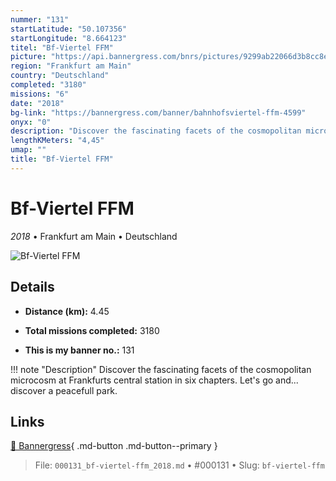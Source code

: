 ```yaml
---
nummer: "131"
startLatitude: "50.107356"
startLongitude: "8.664123"
titel: "Bf-Viertel FFM"
picture: "https://api.bannergress.com/bnrs/pictures/9299ab22066d3b8cc8e8e9cdd0397bcb"
region: "Frankfurt am Main"
country: "Deutschland"
completed: "3180"
missions: "6"
date: "2018"
bg-link: "https://bannergress.com/banner/bahnhofsviertel-ffm-4599"
onyx: "0"
description: "Discover the fascinating facets of the cosmopolitan microcosm at Frankfurts central  station in six chapters. \nLet's go and... discover a peacefull park."
lengthKMeters: "4,45"
umap: ""
title: "Bf-Viertel FFM"
---
```

# Bf-Viertel FFM

*2018* • Frankfurt am Main • Deutschland

![Bf-Viertel FFM](https://api.bannergress.com/bnrs/pictures/9299ab22066d3b8cc8e8e9cdd0397bcb)

## Details
- **Distance (km):** 4.45

- **Total missions completed:** 3180
- **This is my banner no.:** 131


!!! note "Description"
    Discover the fascinating facets of the cosmopolitan microcosm at Frankfurts central  station in six chapters. 
Let's go and... discover a peacefull park.



## Links
[🔗 Bannergress](https://bannergress.com/banner/bahnhofsviertel-ffm-4599){ .md-button .md-button--primary }



> File: `000131_bf-viertel-ffm_2018.md` • #000131 • Slug: `bf-viertel-ffm`
